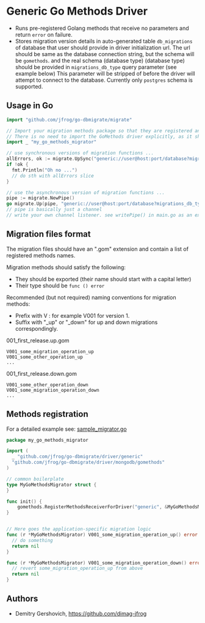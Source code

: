 # Generic Go Methods Driver

* Runs pre-registered Golang methods that receive no parameters and return `error` on failure.
* Stores migration version details in auto-generated table ``db_migrations`` of database that user should provide in driver initialization url.
  The url should be same as the database connection string, but the schema will be `gomethods`. 
  and the real schema (database type) (database type) should be provided in `migrations_db_type` query parameter (see example below)
  This parameter will be stripped of before the driver will attempt to connect to the database.
  Currently only `postgres` schema is supported.  
  

## Usage in Go

```go
import "github.com/jfrog/go-dbmigrate/migrate"

// Import your migration methods package so that they are registered and available for the GoMethods driver.
// There is no need to import the GoMethods driver explicitly, as it should already be imported by your migration methods package.
import _ "my_go_methods_migrator"

// use synchronous versions of migration functions ...
allErrors, ok := migrate.UpSync("generic://user@host:port/database?migrations_db_type=postgres", "./path")
if !ok {
  fmt.Println("Oh no ...")
  // do sth with allErrors slice
}

// use the asynchronous version of migration functions ...
pipe := migrate.NewPipe()
go migrate.Up(pipe, "generic://user@host:port/database?migrations_db_type=postgres", "./path")
// pipe is basically just a channel
// write your own channel listener. see writePipe() in main.go as an example.
```

## Migration files format

The migration files should have an ".gom" extension and contain a list of registered methods names.

Migration methods should satisfy the following:
* They should be exported (their name should start with a capital letter) 
* Their type should be `func () error`

Recommended (but not required) naming conventions for migration methods:
* Prefix with V<version> : for example V001 for version 1. 
* Suffix with "_up" or "_down" for up and down migrations correspondingly.

001_first_release.up.gom
```
V001_some_migration_operation_up
V001_some_other_operation_up
...
```

001_first_release.down.gom
```
V001_some_other_operation_down
V001_some_migration_operation_down
...
```

## Methods registration

For a detailed example see: [sample_migrator.go](https://github.com/jfrog/go-dbmigrate/blob/gomethods/driver/generic/example/sample_migrator.go)

```go
package my_go_methods_migrator

import (
  _ "github.com/jfrog/go-dbmigrate/driver/generic"
  "github.com/jfrog/go-dbmigrate/driver/mongodb/gomethods"
)

// common boilerplate
type MyGoMethodsMigrator struct {
}

func init() {
	gomethods.RegisterMethodsReceiverForDriver("generic", &MyGoMethodsMigrator{})
}


// Here goes the application-specific migration logic
func (r *MyGoMethodsMigrator) V001_some_migration_operation_up() error {
  // do something
  return nil
}

func (r *MyGoMethodsMigrator) V001_some_migration_operation_down() error {
  // revert some_migration_operation_up from above
  return nil
}

```

## Authors

* Demitry Gershovich, https://github.com/dimag-jfrog

 